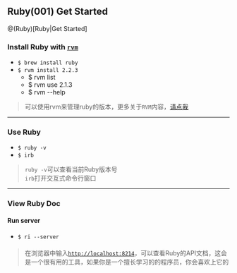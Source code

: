 

## Ruby(001) Get Started
@(Ruby)[Ruby|Get Started]

### Install Ruby with [`rvm`](https://rvm.io/)
* `$ brew install ruby`
* `$ rvm install 2.2.3`
    * $ rvm list
    * $ rvm use 2.1.3
    * $ rvm --help

>可以使用rvm来管理ruby的版本，更多关于`RVM`内容，[请点我](https://rvm.io/)

---

### Use Ruby	
* `$ ruby -v`
* `$ irb`

>`ruby -v`可以查看当前Ruby版本号  
>`irb`打开交互式命令行窗口

---

### View Ruby Doc
#### Run server
* `$ ri --server`

#### 
>在浏览器中输入[`http://localhost:8214`](http://localhost:8214)，可以查看Ruby的API文档，这会是一个很有用的工具，如果你是一个擅长学习的的程序员，你会喜欢上它的